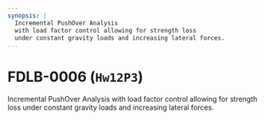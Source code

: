 ```yaml
---
synopsis: |
  Incremental PushOver Analysis
  with load factor control allowing for strength loss
  under constant gravity loads and increasing lateral forces.
...
```


# FDLB-0006 (`Hw12P3`)

Incremental PushOver Analysis with load factor control allowing for strength loss under constant gravity loads and increasing lateral forces.
